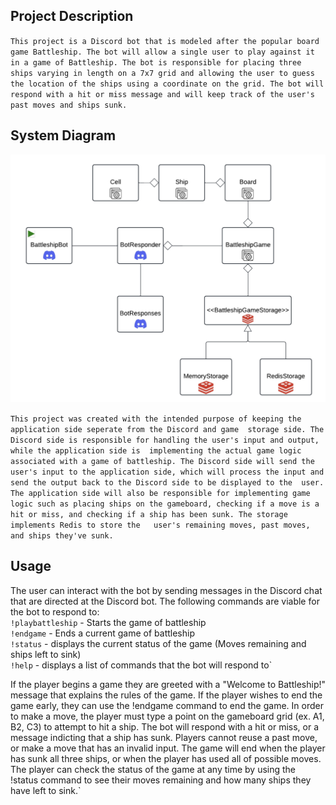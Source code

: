 
## Project Description

`This project is a Discord bot that is modeled after the popular board game Battleship. The bot will allow a single
 user to play against it in a game of Battleship. The bot is responsible for placing three ships varying in length
 on a 7x7 grid and allowing the user to guess the location of the ships using a coordinate on the grid. The bot will
 respond with a hit or miss message and will keep track of the user's past moves and ships sunk.`

## System Diagram

![System Diagram](system_diagram.png)

`This project was created with the intended purpose of keeping the application side seperate from the Discord and game 
 storage side. The Discord side is responsible for handling the user's input and output, while the application side is 
 implementing the actual game logic associated with a game of battleship. The Discord side will send the user's input to
 the application side, which will process the input and send the output back to the Discord side to be displayed to the 
 user. The application side will also be responsible for implementing game logic such as placing ships on the gameboard,
 checking if a move is a hit or miss, and checking if a ship has been sunk. The storage implements Redis to store the  
 user's remaining moves, past moves, and ships they've sunk.`

## Usage

The user can interact with the bot by sending messages in the Discord chat that are directed at the Discord bot.
The following commands are viable for the bot to respond to:<br>
`!playbattleship` - Starts the game of battleship<br>
`!endgame` - Ends a current game of battleship <br>
`!status` -  displays the current status of the game (Moves remaining and ships left to sink)<br>
`!help`  -  displays a list of commands that the bot will respond to`<br>

If the player begins a game they are greeted with a "Welcome to Battleship!" message that explains the rules of the 
game. If the player wishes to end the game early, they can use the !endgame command to end the game. In order to make a 
move, the player must type a point on the gameboard grid (ex. A1, B2, C3) to attempt to hit a ship. The bot will respond
with a hit or miss, or a message indicting that a ship has sunk. Players cannot reuse a past move, or make a move that
has an invalid input. The game will end when the player has sunk all three ships, or when the player has used all of 
possible moves. The player can check the status of the game at any time by using the !status command to see their
moves remaining and how many ships they have left to sink.`


